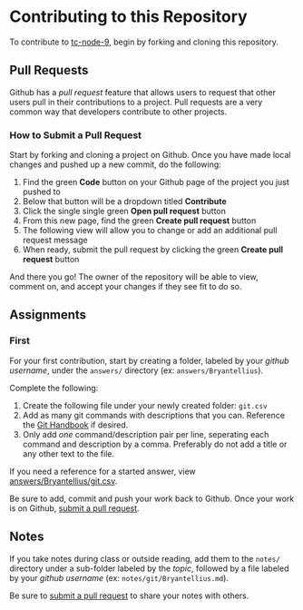 # Contributing to this Repository

To contribute to [tc-node-9](https://github.com/Bryantellius/tc-node-9), begin by forking and cloning this repository.

## Pull Requests

Github has a _pull request_ feature that allows users to request that other users pull in their contributions to a project. Pull requests are a very common way that developers contribute to other projects.

### How to Submit a Pull Request

Start by forking and cloning a project on Github. Once you have made local changes and pushed up a new commit, do the following:

1. Find the green **Code** button on your Github page of the project you just pushed to
2. Below that button will be a dropdown titled **Contribute**
3. Click the single single green **Open pull request** button
4. From this new page, find the green **Create pull request** button
5. The following view will allow you to change or add an additional pull request message
6. When ready, submit the pull request by clicking the green **Create pull request** button

And there you go! The owner of the repository will be able to view, comment on, and accept your changes if they see fit to do so.

## Assignments

### First

For your first contribution, start by creating a folder, labeled by your _github username_, under the `answers/` directory (ex: `answers/Bryantellius`).

Complete the following:

1. Create the following file under your newly created folder: `git.csv`
2. Add as many git commands with descriptions that you can. Reference the [Git Handbook](https://git-scm.com/book/en/v2) if desired.
3. Only add _one_ command/description pair per line, seperating each command and description by a comma. Preferably do not add a title or any other text to the file.

If you need a reference for a started answer, view [answers/Bryantellius/git.csv](/answers/Bryantellius/git.csv).

Be sure to add, commit and push your work back to Github. Once your work is on Github, [submit a pull request](#how-to-submit-a-pull-request).

## Notes

If you take notes during class or outside reading, add them to the `notes/` directory under a sub-folder labeled by the _topic_, followed by a file labeled by your _github username_ (ex: `notes/git/Bryantellius.md`).

Be sure to [submit a pull request](#how-to-submit-a-pull-request) to share your notes with others.
